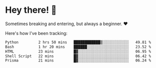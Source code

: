 # Hey there! 👋
Sometimes breaking and entering, but always a beginner. ❤️

Here's how I've been tracking:
<!--START_SECTION:waka-->

```txt
Python         2 hrs 50 mins   ████████████▒░░░░░░░░░░░░   49.81 %
Bash           1 hr 20 mins    ██████░░░░░░░░░░░░░░░░░░░   23.52 %
HTML           23 mins         █▓░░░░░░░░░░░░░░░░░░░░░░░   06.95 %
Shell Script   22 mins         █▓░░░░░░░░░░░░░░░░░░░░░░░   06.42 %
Prisma         21 mins         █▓░░░░░░░░░░░░░░░░░░░░░░░   06.24 %
```

<!--END_SECTION:waka-->
